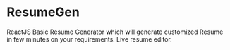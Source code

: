 # ResumeGen
ReactJS Basic Resume Generator which will generate customized Resume in few minutes on your requirements.
Live resume editor.




